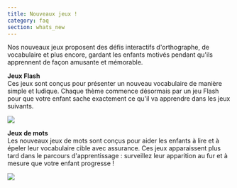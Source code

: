 ```yaml
---
title: Nouveaux jeux !
category: faq
section: whats_new
---
```

Nos nouveaux jeux proposent des défis interactifs d'orthographe, de vocabulaire et plus encore, gardant les enfants motivés pendant qu'ils apprennent de façon amusante et mémorable.  
  
**Jeux Flash**  
Ces jeux sont conçus pour présenter un nouveau vocabulaire de manière simple et ludique. Chaque thème commence désormais par un jeu Flash pour que votre enfant sache exactement ce qu'il va apprendre dans les jeux suivants.   
  
![](https://help.studycat.com/hc/article_attachments/40396888063769)  



 


**Jeux de mots**  
Les nouveaux jeux de mots sont conçus pour aider les enfants à lire et à épeler leur vocabulaire cible avec assurance. Ces jeux apparaissent plus tard dans le parcours d'apprentissage : surveillez leur apparition au fur et à mesure que votre enfant progresse !  



![](https://help.studycat.com/hc/article_attachments/40706212454169)